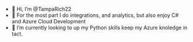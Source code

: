 - 👋 Hi, I’m @TampaRich22
- 👀 For the most part I do integrations, and analytics, but also enjoy C# and Azure Cloud Development
- 🌱 I’m currently looking to up my Python skills keep my Azure knoledge in tact. 


<!---
TampaRich22/TampaRich22 is a ✨ special ✨ repository because its `README.md` (this file) appears on your GitHub profile.
You can click the Preview link to take a look at your changes.
--->
